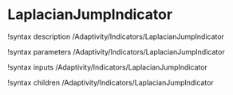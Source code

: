 <!-- MOOSE Documentation Stub: Remove this when content is added. -->

# LaplacianJumpIndicator
!syntax description /Adaptivity/Indicators/LaplacianJumpIndicator

!syntax parameters /Adaptivity/Indicators/LaplacianJumpIndicator

!syntax inputs /Adaptivity/Indicators/LaplacianJumpIndicator

!syntax children /Adaptivity/Indicators/LaplacianJumpIndicator
